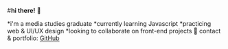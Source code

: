 #**hi there!** :raising_hand: 

 *i'm a media studies graduate 
 *currently learning Javascript 
 *practicing web & UI/UX design 
 *looking to collaborate on front-end projects
 :strawberry: contact & portfolio: [GitHub](http://tasteslikestrawberries.github.com)
